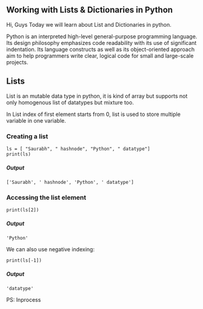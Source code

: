 ## Working with Lists & Dictionaries in Python

Hi, Guys Today we will learn about List and Dictionaries in python.

Python is an interpreted high-level general-purpose programming language. Its design philosophy emphasizes code readability with its use of significant indentation. Its language constructs as well as its object-oriented approach aim to help programmers write clear, logical code for small and large-scale projects.

## Lists

List is an mutable data type in python, it is kind of array but supports not only homogenous list of datatypes but mixture too.

In List index of first element starts from 0, list is used to store multiple variable in one variable.

### Creating a list



```
ls = [ "Saurabh", " hashnode", "Python", " datatype"]
print(ls)

``` 
##### Output


```
['Saurabh', ' hashnode', 'Python', ' datatype']

``` 

### Accessing the list element


```
print(ls[2])

``` 
##### Output


```
'Python'

``` 

We can also use negative indexing:

```
print(ls[-1])
``` 

##### Output

```
'datatype'
``` 


PS: Inprocess





